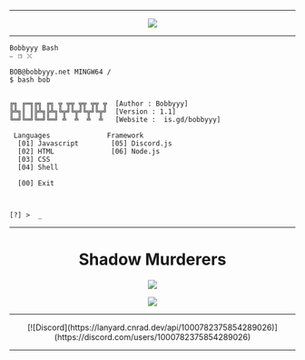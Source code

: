 -----

<p align="center">
  <img src="https://cdn.discordapp.com/attachments/862653121201045508/1000612439613788170/standard_3.gif">
</p>


-----

```
Bobbyyy Bash													    ⎯⠀❐⠀⤬
```
```
BOB@bobbyyy.net MINGW64 / 
$ bash bob


╔╗ ╔═╗╔╗ ╔╗ ╦ ╦╦ ╦╦ ╦╦ ╦  [Author : Bobbyyy]
╠╩╗║ ║╠╩╗╠╩╗╚╦╝╚╦╝╚╦╝╚╦╝  [Version : 1.1]
╚═╝╚═╝╚═╝╚═╝ ╩  ╩  ╩  ╩	  [Website :  is.gd/bobbyyy]

 Languages              Framework
  [01] Javascript        [05] Discord.js
  [02] HTML              [06] Node.js
  [03] CSS
  [04] Shell

  [00] Exit
  
  
  
[?] >  _
```

-----

<h1 align="center">Shadow Murderers</h1>
<p align="center">
  <img src="https://media.giphy.com/media/hTreuwLIVRz0BUDaJq/giphy-downsized-large.gif">
</p>
<p align="center">
<a  href="https://discord.gg/kAMdvTPQmm"><img src="https://img.shields.io/badge/Discord-7289DA?style=for-the-badge&logo=discord&logoColor=white"></img></a>
</p>

-----

<p align="center">
	[![Discord](https://lanyard.cnrad.dev/api/1000782375854289026)](https://discord.com/users/1000782375854289026)
</p>

-----
